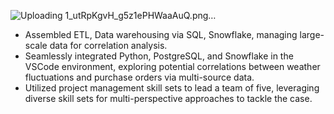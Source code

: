 ![Uploading 1_utRpKgvH_g5z1ePHWaaAuQ.png…]()


- Assembled ETL, Data warehousing via SQL, Snowflake, managing large-scale data for correlation analysis.
- Seamlessly integrated Python, PostgreSQL, and Snowflake in the VSCode environment, exploring potential correlations between weather fluctuations and purchase orders via multi-source data.
- Utilized project management skill sets to lead a team of five, leveraging diverse skill sets for multi-perspective approaches to tackle the case.
